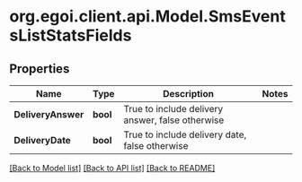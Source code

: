 
# org.egoi.client.api.Model.SmsEventsListStatsFields

## Properties

Name | Type | Description | Notes
------------ | ------------- | ------------- | -------------
**DeliveryAnswer** | **bool** | True to include delivery answer, false otherwise | 
**DeliveryDate** | **bool** | True to include delivery date, false otherwise | 

[[Back to Model list]](../README.md#documentation-for-models)
[[Back to API list]](../README.md#documentation-for-api-endpoints)
[[Back to README]](../README.md)

